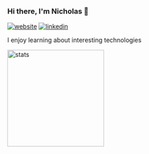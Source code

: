 ### Hi there, I'm Nicholas 🚀

[![website](https://img.shields.io/badge/website-000000?style=for-the-badge&logo=About.me&logoColor=white)](https://nicholasle.me)
[![linkedin](https://img.shields.io/badge/LinkedIn-0077B5?style=for-the-badge&logo=linkedin&logoColor=white)](https://linkedin.com/in/nicholasle04)


I enjoy learning about interesting technologies

<a href="https://google.com"><img src="https://github-profile-summary-cards.vercel.app/api/cards/profile-details?username=nicholasle04&theme=transparent" alt="stats" height="220"/></a>

<!--
**NicholasLe04/NicholasLe04** is a ✨ _special_ ✨ repository because its `README.md` (this file) appears on your GitHub profile.

Here are some ideas to get you started:

- 🔭 I’m currently working on ...
- 🌱 I’m currently learning ...
- 👯 I’m looking to collaborate on ...
- 🤔 I’m looking for help with ...
- 💬 Ask me about ...
- 📫 How to reach me: ...
- 😄 Pronouns: ...
- ⚡ Fun fact: ...
-->
